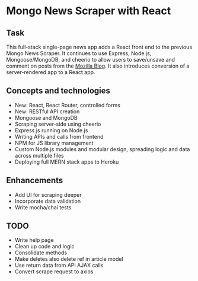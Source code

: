 # Mongo News Scraper with React

## Task

This full-stack single-page news app adds a React front end to the previous Mongo News Scraper. It continues to use Express, Node.js, Mongoose/MongoDB, and cheerio to allow users to save/unsave and comment on posts from the [Mozilla Blog](https://blog.mozilla.org/). It also introduces conversion of a server-rendered app to a React app.

## Concepts and technologies

* New: React, React Router, controlled forms
* New: RESTful API creation
* Mongoose and MongoDB
* Scraping server-side using cheerio
* Express.js running on Node.js
* Writing APIs and calls from frontend
* NPM for JS library management
* Custom Node.js modules and modular design, spreading logic and data across multiple files
* Deploying full MERN stack apps to Heroku

## Enhancements

* Add UI for scraping deeper
* Incorporate data validation
* Write mocha/chai tests

## TODO

* Write help page
* Clean up code and logic
* Consolidate methods
* Make deletes also delete ref in article model
* Use return data from API AJAX calls
* Convert scrape request to axios
